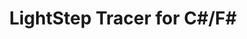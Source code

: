 ---
title: "LightStep Tracer for C#/F#"
registryType: "Tracer"
tags:
  - c#
  - lightstep
  - .net
  - windows
  - netcore
repo: https://github.com/lightstep/lightstep-tracer-csharp
license: "MIT"
description: "Client library for the LightStep Tracer that supports .NET 4.5+"
authors: Austin Parker (austin@lightstep.com)
---
